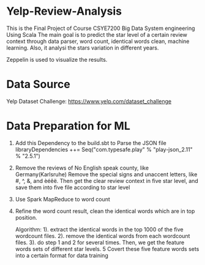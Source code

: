 # Yelp-Review-Analysis

This is the Final Project of Course CSYE7200 Big Data System engineering Using Scala
The main goal is to predict the star level of a certain review context through data parser, word count, identical words clean, machine learning. Also, it analysi the stars variation in different years. 

Zeppelin is used to visualize the results. 

# Data Source

Yelp Dataset Challenge: https://www.yelp.com/dataset_challenge

# Data Preparation for ML
1. Add this Dependency to the build.sbt to Parse the JSON file
    libraryDependencies ++= Seq("com.typesafe.play" % "play-json_2.11" % "2.5.1")
2. Remove the reviews of No English speak county, like Germany(Karlsruhe)
   Remove the special signs and unaccent letters, like #, ^, &, and èéêë.
   Then get the clear review context in five star level, and save them into five file according to star level
3. Use Spark MapReduce to word count
4. Refine the word count result, clean the identical words which are in top position.

   Algorithm: 1). extract the identical words in the top 1000  of the five wordcount files.
              2). remove the identical words from each wordcount files. 
              3). do step 1 and 2 for several times.
    Then, we get the feature words sets of different star levels.
5 Covert these five feature words sets into a certain format for data training

     
